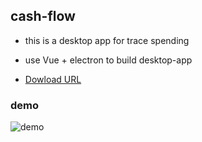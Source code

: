 ## cash-flow

- this is a desktop app for trace spending

- use Vue + electron to build desktop-app

- [Dowload URL](https://drive.google.com/drive/folders/1bqt2MGuh2_LRbT4TtHzn1IIvnCN9Dnxk)

### demo
![demo](https://i.imgur.com/r30YKYn.png)
